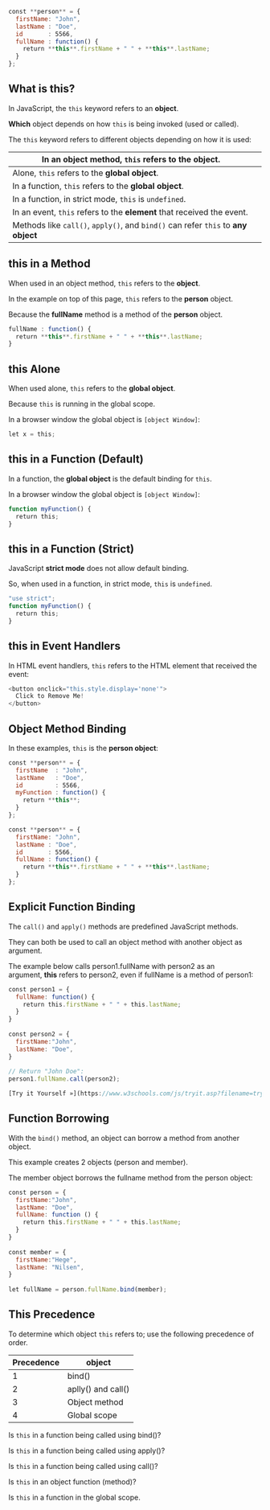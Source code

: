 ```js
const **person** = {  
  firstName: "John",  
  lastName : "Doe",  
  id       : 5566,  
  fullName : function() {  
    return **this**.firstName + " " + **this**.lastName;  
  }  
};
```
## What is **this**?

In JavaScript, the `this` keyword refers to an **object**.

**Which** object depends on how `this` is being invoked (used or called).

The `this` keyword refers to different objects depending on how it is used:

| In an object method, `this` refers to the **object**.                             |     |
| --------------------------------------------------------------------------------- | --- |
| Alone, `this` refers to the **global object**.                                    |     |
| In a function, `this` refers to the **global object**.                            |     |
| In a function, in strict mode, `this` is `undefined`.                             |     |
| In an event, `this` refers to the **element** that received the event.            |     |
| Methods like `call()`, `apply()`, and `bind()` can refer `this` to **any object** |     |


## **this** in a Method

When used in an object method, `this` refers to the **object**.

In the example on top of this page, `this` refers to the **person** object.

Because the **fullName** method is a method of the **person** object.

```js
fullName : function() {  
  return **this**.firstName + " " + **this**.lastName;  
}
```

## **this** Alone

When used alone, `this` refers to the **global object**.

Because `this` is running in the global scope.

In a browser window the global object is `[object Window]`:

```js
let x = this;
```

## **this** in a Function (Default)

In a function, the **global object** is the default binding for `this`.

In a browser window the global object is `[object Window]`:

```js
function myFunction() {  
  return this;  
}
```

## **this** in a Function (Strict)

JavaScript **strict mode** does not allow default binding.

So, when used in a function, in strict mode, `this` is `undefined`.

```js
"use strict";  
function myFunction() {  
  return this;  
}
```

## **this** in Event Handlers

In HTML event handlers, `this` refers to the HTML element that received the event:

```js
<button onclick="this.style.display='none'">  
  Click to Remove Me!  
</button>
```

## Object Method Binding

In these examples, `this` is the **person object**:

```js
const **person** = {  
  firstName  : "John",  
  lastName   : "Doe",  
  id         : 5566,  
  myFunction : function() {  
    return **this**;  
  }  
};
```

```js
const **person** = {  
  firstName: "John",  
  lastName : "Doe",  
  id       : 5566,  
  fullName : function() {  
    return **this**.firstName + " " + **this**.lastName;  
  }  
};
```


## Explicit Function Binding

The `call()` and `apply()` methods are predefined JavaScript methods.

They can both be used to call an object method with another object as argument.

The example below calls person1.fullName with person2 as an argument, **this** refers to person2, even if fullName is a method of person1:

```js
const person1 = {  
  fullName: function() {  
    return this.firstName + " " + this.lastName;  
  }  
}  
  
const person2 = {  
  firstName:"John",  
  lastName: "Doe",  
}  
  
// Return "John Doe":  
person1.fullName.call(person2);

[Try it Yourself »](https://www.w3schools.com/js/tryit.asp?filename=tryjs_this_call)
```


## Function Borrowing

With the `bind()` method, an object can borrow a method from another object.

This example creates 2 objects (person and member).

The member object borrows the fullname method from the person object:

```js
const person = {  
  firstName:"John",  
  lastName: "Doe",  
  fullName: function () {  
    return this.firstName + " " + this.lastName;  
  }  
}  
  
const member = {  
  firstName:"Hege",  
  lastName: "Nilsen",  
}  
  
let fullName = person.fullName.bind(member);
```

## **This** Precedence

To determine which object `this` refers to; use the following precedence of order.

| Precedence | object |
| ---------- | ------ |
| 1          |   bind()     |
| 2           |  aplly() and call()      |
|  3          |   Object method     |
| 4          | Global scope       |

Is `this` in a function being called using bind()?

Is `this` in a function being called using apply()?

Is `this` in a function being called using call()?

Is `this` in an object function (method)?

Is `this` in a function in the global scope.
